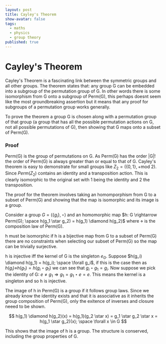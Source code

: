 ```yaml
---
layout: post
title: Cayley's Theorem
show-avatar: false
tags:
  - maths
  - physics
  - group theory
published: true
---
```

# Cayley's Theorem

Cayley's Theorem is a fascinating link between the symmetric groups and all other groups. The theorem states that: any group G can be embedded into a subgroup of the permutation group of G. In other words there is some isomorphism from G onto a subgroup of Perm(G), this perhaps doesnt seem like the most groundbreaking assertion but it means that any proof for subgroups of a permutation group works generally.

To prove the theorem a group G is chosen along with a permutation group of that group (a group that has all the possible permutation actions on G, not all possible permutations of G), then showing that G maps onto a subset of Perm(G).

### Proof

Perm(G) is the group of permutations on G. As Perm(G) has the order |G|! the order of Perm(G) is always greater than or equal to that of G. Cayley's theorem is easy to demonstrate for small groups like $Z_2 = (\{0,1\}, + \text{mod } 2)$. Since  $Perm(Z_2)$ contains an identity and a transposition action. This is clearly isomorphic to the original set with 1 being the identity and 2 the transposition.

The proof for the theorem involves taking an homomporphism from G to a subset of Perm(G) and showing that the map is isomorphic and its image is a group.

Consider a group $G = (\{g_i\}, \star)$ and an homomorphic map $h: G \rightarrow Perm(G); \space h(g_1 \star g_2) = h(g_1) \diamond h(g_2)$ where $\diamond$ is the composition law of Perm(G).

h must be isomorphic if h is a bijective map from G to a subset of Perm(G) there are no constraints when selecting our subset of Perm(G) so the map can be trivially surjective.

h is injective iff the kernel of G is the singleton $e_G$. Suppose $h(g_i) \diamond h(g_1) = h(g_i); \space \forall  g_i$, if this is the case then as $h(g_i) \diamond h(g_1) = h(g_i \star g_1)$ we can see that $g_i \star g_1 = g_i$. Now suppose we pick the identity of G: $e \neq g_1 \Longrightarrow g_1 = g_1 \star e = e$. This means the kernel is a singleton and so h is injective.

The image of h in Perm(G) is a group if it follows group laws. Since we already know the identity exists and that it is associative as it inherits the group composition of Perm(G), only the exitence of inverses and closure neeed to be shown.

$$
h(g_1) \diamond h(g_2)(x) = h(g_1)(g_2 \star x) = g_1 \star g_2 \star x = h(g_1 \star g_2)(x); \space \forall x \in G
$$

This shows that the image of h is a group. The structure is conserved, including the group properties of G.
